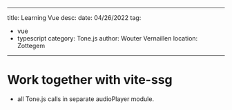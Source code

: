 
---
title: Learning Vue
desc:
date: 04/26/2022
tag:

- vue
- typescript
category: Tone.js
author: Wouter Vernaillen
location: Zottegem

---

# Work together with vite-ssg

* all Tone.js calls in separate audioPlayer module.

